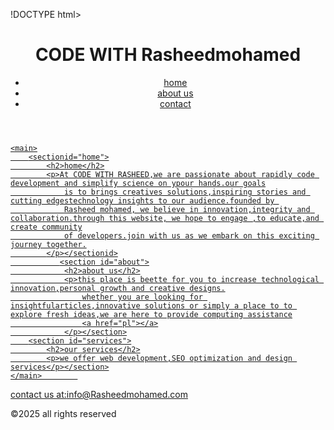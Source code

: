 
!DOCTYPE html>
<html lang="en">
<head>
    <meta charset="UTF-8">
    <meta name="viewport" content="width=device-width, initial-scale=1.0">
    <title>Document</title>
</head>
<body>
    <header>
    <h1>CODE WITH Rasheedmohamed</h1>
        <nav>
            <ul>
              <li><a href="#home">home</a></li>
              <li><a href="#about us">about us</a></li>
              <li><a href="#contact">contact</a</li>
    </header>
                
    <main>
        <sectionid="home">
            <h2>home</h2>
            <p>At CODE WITH RASHEED,we are passionate about rapidly code development and simplify science on ypour hands.our goals
                is to brings creatives solutions,inspiring stories and cutting edgestechnology insights to our audience.founded by 
                Rasheed mohamed, we believe in innovation,integrity and collaboration.through this website, we hope to engage ,to educate,and create community
                of developers.join with us as we embark on this exciting journey together.
            </p></sectionid>
               <section id="about">
                <h2>about us</h2>
                <p>this place is beette for you to increase technological innovation,personal growth and creative designs.
                    whether you are looking for insightfularticles,innovative solutions or simply a place to to explore fresh ideas,we are here to provide computing assistance
                    <a href="pl"></a>
                </p></section>
        <section id="services">
            <h2>our services</h2>
            <p>we offer web development,SEO optimization and design services</p></section>
    </main>        
 <footer>
    <p>contact us at:<a href="mailto:info@Rasheedmohamed.com">info@Rasheedmohamed.com</a></p>
    <p>&copy;2025 all rights reserved </p></footer> 
    
</body>             
</html>
